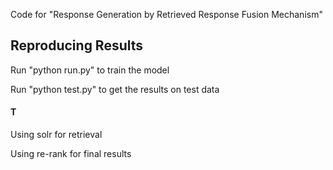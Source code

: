 Code for "Response Generation by Retrieved Response Fusion Mechanism"

## Reproducing Results

Run "python run.py" to train the model

Run "python test.py" to get the results on test data

#### T

Using solr for retrieval

Using re-rank for final results